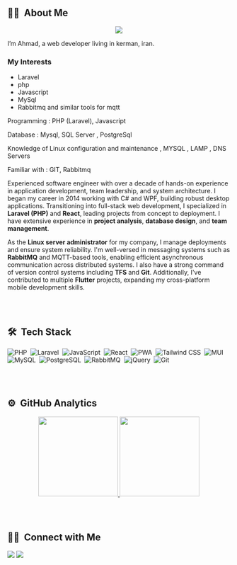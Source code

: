 

## 👩‍💻 &nbsp;About Me

<p align="center">
  <a href="https://skillicons.dev">
    <img src="https://skillicons.dev/icons?i=php,laravel,js,react,tailwind,bootstrap,c,mui,mysql,postgresql,rabbitmq,jquery,git" />
  </a>
</p>

I’m Ahmad, a web developer living in kerman, iran.

### My Interests

-   Laravel
-   php
-   Javascript
-   MySql
-   Rabbitmq and similar tools for mqtt

Programming : PHP (Laravel), Javascript

Database : Mysql, SQL Server , PostgreSql

Knowledge of Linux configuration and maintenance , MYSQL , LAMP , DNS Servers

Familiar with : GIT, Rabbitmq

Experienced software engineer with over a decade of hands-on experience in application development, team leadership, and system architecture. I began my career in 2014 working with C# and WPF, building robust desktop applications. Transitioning into full-stack web development, I specialized in  **Laravel (PHP)**  and  **React**, leading projects from concept to deployment. I have extensive experience in  **project analysis**,  **database design**, and  **team management**.

As the  **Linux server administrator**  for my company, I manage deployments and ensure system reliability. I'm well-versed in messaging systems such as  **RabbitMQ**  and MQTT-based tools, enabling efficient asynchronous communication across distributed systems. I also have a strong command of version control systems including  **TFS**  and  **Git**. Additionally, I've contributed to multiple  **Flutter**  projects, expanding my cross-platform mobile development skills.

<br/>
<br/>

## 🛠 &nbsp;Tech Stack

![PHP](https://img.shields.io/badge/-PHP-05122A?style=for-the-badge&logo=php)&nbsp;
![Laravel](https://img.shields.io/badge/-Laravel-05122A?style=for-the-badge&logo=laravel)&nbsp;
![JavaScript](https://img.shields.io/badge/-JavaScript-05122A?style=for-the-badge&logo=javascript)&nbsp;
![React](https://img.shields.io/badge/-React-05122A?style=for-the-badge&logo=react)&nbsp;
![PWA](https://img.shields.io/badge/-PWA-05122A?style=for-the-badge&logo=pwa&logoColor=C21325)&nbsp;
![Tailwind CSS](https://img.shields.io/badge/-TailwindCSS-05122A?style=for-the-badge&logo=tailwindCSS&logoColor=06B6D4)&nbsp;
![MUI](https://img.shields.io/badge/-MUI-05122A?style=for-the-badge&logo=mui&logoColor=007FFF)&nbsp;
![MySQL](https://img.shields.io/badge/-MySQL-05122A?style=for-the-badge&logo=mysql&logoColor=007FFF)&nbsp;
![PostgreSQL](https://img.shields.io/badge/-PostgreSQL-05122A?style=for-the-badge&logo=postgresql&logoColor=007FFF)&nbsp;
![RabbitMQ](https://img.shields.io/badge/-RabbitMQ-05122A?style=for-the-badge&logo=rabbitmq&logoColor=FF4154)&nbsp;
![jQuery](https://img.shields.io/badge/-jQuery-05122A?style=for-the-badge&logo=jQuery)&nbsp;
![Git](https://img.shields.io/badge/-Git-05122A?style=for-the-badge&logo=git)&nbsp;

<br/>
<br/>

## ⚙️ &nbsp;GitHub Analytics

<p align="center">
<a href="https://github.com/mokarian91">
  <img height="180em" src="https://github-readme-stats-eight-theta.vercel.app/api?username=mokarian91&show_icons=true&theme=algolia&include_all_commits=true&count_private=true"/>
  <img height="180em" src="https://github-readme-stats-eight-theta.vercel.app/api/top-langs/?username=mokarian91&layout=compact&langs_count=8&theme=algolia"/>
</a>
</p>

<br/>
<br/>

## 🤝🏻 &nbsp;Connect with Me

<p align="left">
<a href="https://www.linkedin.com/in/ahmad-mokarian-06b51270"><img src="https://img.shields.io/badge/-LinkedIn-0077B5?style=flat&logo=Linkedin&logoColor=white"/></a>
<a href="mailto:mokarian91@gmail.com"><img src="https://img.shields.io/badge/-Gmail-D14836?style=flat&logo=Gmail&logoColor=white"/></a>
</p>
